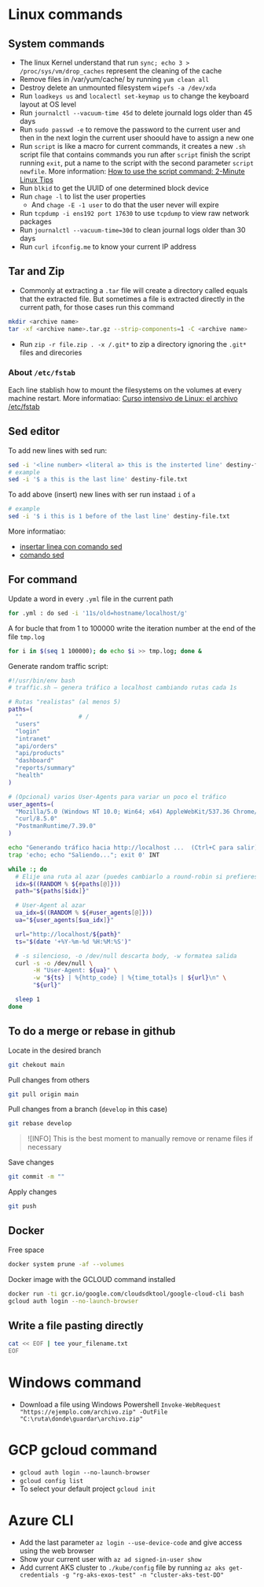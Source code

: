 # Linux commands

## System commands
- The linux Kernel understand that run `sync; echo 3 > /proc/sys/vm/drop_caches` represent the cleaning of the cache
- Remove files in /var/yum/cache/ by running `yum clean all`
- Destroy delete an unmounted  filesystem `wipefs -a /dev/xda`
- Run `loadkeys us` and `localectl set-keymap us` to change the keyboard layout at OS level
- Run `journalctl --vacuum-time 45d` to delete journald logs older than 45 days
- Run `sudo passwd -e` to remove the password to the current user and then in the next login the current user shoould have to assign a new one
- Run `script` is like a macro for current commands, it creates a new `.sh` script file that contains commands you run after `script` finish the script running `exit`, put a name to the script with the second parameter `script newfile`. More information: [How to use the script command: 2-Minute Linux Tips](https://youtu.be/uzFM9BON-3M) 
- Run `blkid` to get the UUID of one determined block device
- Run `chage -l` to list the user properties
  - And `chage -E -1 user` to do that the user never will expire
- Run `tcpdump -i ens192 port 17630` to use `tcpdump` to view raw network packages
- Run `journalctl --vacuum-time=30d` to clean journal logs older than 30 days
- Run `curl ifconfig.me` to know your current IP address

## Tar and Zip

- Commonly at extracting a `.tar` file will create a directory called equals that the extracted file. But sometimes a file is extracted directly in the current path, for those cases run this command

```bash
mkdir <archive name>
tar -xf <archive name>.tar.gz --strip-components=1 -C <archive name>
```

- Run `zip -r file.zip . -x /.git*` to zip a directory ignoring the `.git*` files and direcories

### About `/etc/fstab`

Each line stablish how to mount the filesystems on the volumes at every machine restart. More informatiao: [Curso intensivo de Linux: el archivo /etc/fstab](https://youtu.be/A7xH74o6kY0?si=x3mJfgRLfKh-7H9V)

## Sed editor

To add new lines with sed run: 

```bash
sed -i '<line number> <literal a> this is the insterted line' destiny-file.txt
# example
sed -i '$ a this is the last line' destiny-file.txt
```

To add above (insert) new lines with ser run instaad `i` of `a`

```bash
# example
sed -i '$ i this is 1 before of the last line' destiny-file.txt
```

More informatiao:

- [insertar linea con comando sed](https://www.devdude.com/sed-insert-line/)
- [comando sed](https://www.howtogeek.com/666395/how-to-use-the-sed-command-on-linux/#inserting-lines-and-text) 

## For command

Update a word in every `.yml` file in the current path

```bash
for .yml : do sed -i '11s/old=hostname/localhost/g'
```

A for bucle that from 1 to 100000 write the iteration number at the end of the file `tmp.log`

```bash
for i in $(seq 1 100000); do echo $i >> tmp.log; done &
```

Generate random traffic script:

```bash
#!/usr/bin/env bash
# traffic.sh — genera tráfico a localhost cambiando rutas cada 1s

# Rutas "realistas" (al menos 5)
paths=(
  ""                # /
  "users"
  "login"
  "intranet"
  "api/orders"
  "api/products"
  "dashboard"
  "reports/summary"
  "health"
)

# (Opcional) varios User-Agents para variar un poco el tráfico
user_agents=(
  "Mozilla/5.0 (Windows NT 10.0; Win64; x64) AppleWebKit/537.36 Chrome/124 Safari/537.36"
  "curl/8.5.0"
  "PostmanRuntime/7.39.0"
)

echo "Generando tráfico hacia http://localhost ...  (Ctrl+C para salir)"
trap 'echo; echo "Saliendo..."; exit 0' INT

while :; do
  # Elije una ruta al azar (puedes cambiarlo a round-robin si prefieres)
  idx=$((RANDOM % ${#paths[@]}))
  path="${paths[$idx]}"

  # User-Agent al azar
  ua_idx=$((RANDOM % ${#user_agents[@]}))
  ua="${user_agents[$ua_idx]}"

  url="http://localhost/${path}"
  ts="$(date '+%Y-%m-%d %H:%M:%S')"

  # -s silencioso, -o /dev/null descarta body, -w formatea salida
  curl -s -o /dev/null \
       -H "User-Agent: ${ua}" \
       -w "${ts} | %{http_code} | %{time_total}s | ${url}\n" \
       "${url}"

  sleep 1
done
```

## To do a merge or rebase in github

Locate in the desired branch

```bash
git chekout main
```

Pull changes from others

```bash
git pull origin main
```

Pull changes from a branch (`develop` in this case)

```bash
git rebase develop
```

> ![INFO]
> This is the best moment to manually remove or rename files if necessary

Save changes

```bash
git commit -m ""
```

Apply changes

```bash
git push
```

## Docker

Free space

```bash
docker system prune -af --volumes
```

Docker image with the GCLOUD command installed

```bash
docker run -ti gcr.io/google.com/cloudsdktool/google-cloud-cli bash
gcloud auth login --no-launch-browser
```

## Write a file pasting directly

```bash
cat << EOF | tee your_filename.txt
EOF
```

# Windows command

- Download a file using Windows Powershell `Invoke-WebRequest "https://ejemplo.com/archivo.zip" -OutFile "C:\ruta\donde\guardar\archivo.zip"`

# GCP gcloud command

-  `gcloud auth login --no-launch-browser` 
-  `gcloud config list`
- To select your default project `gcloud init`

# Azure CLI

- Add the last parameter `az login --use-device-code` and give access using the web browser
- Show your current user with `az ad signed-in-user show`
- Add current AKS cluster to `./kube/config` file by running `az aks get-credentials -g "rg-aks-exos-test" -n "cluster-aks-test-DD"`